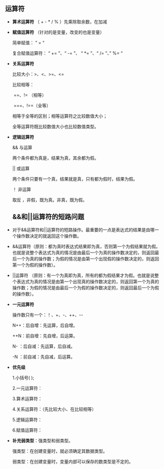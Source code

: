 ## 运算符

- **算术运算符** （ + - * / % ）先乘除取余数，在加减

- **赋值运算符** （针对的是变量，改变的也是变量）

  简单赋值： ” = “

  复合赋值运算符： “ += ”、“ -= ”、 “ *= ”、“ /= ”、” %= “

- **关系运算符** 

  比较大小：>、<、>=、<=

  比较相等：

  ​		==、!= （相等）

  ​		===、!==（全等）

  相等于全等的区别；相等运算符之比较数值大小；

  全等运算符既比较数值大小也比较数值类型。

- **逻辑运算符**

  && 与运算

  两个条件都为真是，结果为真，其余都为假。

  || 或运算

  两个条件只要有一个真，结果就是真，只有都为假时，结果为假。

  ！ 非运算

  取反 ，非假，既为真。非真，既为假。

  ## &&和||运算符的短路问题

- 对于&&运算符和||运算符的短路操作。最重要的一点是表达式的结果是由哪一个操作数决定的就返回这个操作数。
- &&运算符（原则：都为真时表达式结果即为真，否则第一个为假结果就为假。也就是说整个表达式为真的情况是由最后一个为真的操作数决定的，则返回最后一个为真的操作数；为假的情况是由第一个出现假的操作数决定的，则返回第一个为假的操作数）。
- ||运算符 （原则：有一个为真即为真，所有的都为假结果才为假。也就是说整个表达式为真的情况是由第一个出现真的操作数决定的，则返回第一个为真的操作数；为假的情况是由最后一个为假的操作数决定的，则返回最后一个为假的操作数）。

- **一元运算符**

  操作数只有一个：！、+、-、++、--

  N++：后自增：先运算，后自增。

  ++N：前自增：先自增，后运算。

  N-   ：后自减：先运算，后自减。

  -N   ：前自减：先自减，后运算。

- **优先级** 

  1.小括号( );

  2.一元运算符：

  3.算术运算符：

  4.关系运算符：（先比较大小、在比较相等）

  5.逻辑运算符：

  6.赋值运算符：

- **补充弱类型**：强类型和弱类型。

   强类型：在创建变量时，就必须确定其数据类型。

   弱类型：在创建变量时，变量内部可以保存的数类型是不定的。

   